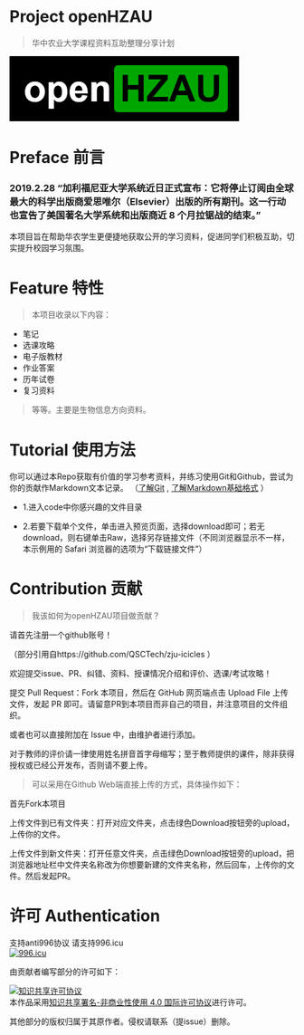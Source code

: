 # Project openHZAU
>华中农业大学课程资料互助整理分享计划

![logo](https://github.com/ElderMedic/openHZAU/blob/master/logo.png)
      
# Preface 前言

### 2019.2.28 “加利福尼亚大学系统近日正式宣布：它将停止订阅由全球最大的科学出版商爱思唯尔（Elsevier）出版的所有期刊。这一行动也宣告了美国著名大学系统和出版商近 8 个月拉锯战的结束。”

本项目旨在帮助华农学生更便捷地获取公开的学习资料，促进同学们积极互助，切实提升校园学习氛围。

# Feature 特性

>本项目收录以下内容：

 * 笔记
 * 选课攻略
 * 电子版教材
 * 作业答案
 * 历年试卷
 * 复习资料

>等等。主要是生物信息方向资料。

# Tutorial 使用方法

你可以通过本Repo获取有价值的学习参考资料，并练习使用Git和Github，尝试为你的贡献作Markdown文本记录。
（[了解Git](https://www.liaoxuefeng.com/wiki/0013739516305929606dd18361248578c67b8067c8c017b000)  ,  [了解Markdown基础格式](https://www.cnblogs.com/liugang-vip/p/6337580.html) ）

* 1.进入code中你感兴趣的文件目录

* 2.若要下载单个文件，单击进入预览页面，选择download即可；若无download，则右键单击Raw，选择另存链接文件（不同浏览器显示不一样，本示例用的 Safari 浏览器的选项为“下载链接文件”）

# Contribution 贡献
> 我该如何为openHZAU项目做贡献？

请首先注册一个github账号！

（部分引用自https://github.com/QSCTech/zju-icicles ）

欢迎提交issue、PR、纠错、资料、授课情况介绍和评价、选课/考试攻略！

提交 Pull Request：Fork 本项目，然后在 GitHub 网页端点击 Upload File 上传文件，发起 PR 即可。请留意PR到本项目而非自己的项目，并注意项目的文件组织。

或者也可以直接附加在 Issue 中，由维护者进行添加。

对于教师的评价请一律使用姓名拼音首字母缩写；至于教师提供的课件，除非获得授权或已经公开发布，否则请不要上传。

> 可以采用在Github Web端直接上传的方式，具体操作如下：

首先Fork本项目

上传文件到已有文件夹：打开对应文件夹，点击绿色Download按钮旁的upload，上传你的文件。

上传文件到新文件夹：打开任意文件夹，点击绿色Download按钮旁的upload，把浏览器地址栏中文件夹名称改为你想要新建的文件夹名称，然后回车，上传你的文件。然后发起PR。

# 许可 Authentication

支持anti996协议 请支持996.icu  
<a href="https://996.icu"><img src="https://img.shields.io/badge/link-996.icu-red.svg" alt="996.icu" /></a>

由贡献者编写部分的许可如下：

<a rel="license" href="http://creativecommons.org/licenses/by-nc/4.0/"><img alt="知识共享许可协议" style="border-width:0" src="https://i.creativecommons.org/l/by-nc/4.0/88x31.png" /></a><br />本作品采用<a rel="license" href="http://creativecommons.org/licenses/by-nc/4.0/">知识共享署名-非商业性使用 4.0 国际许可协议</a>进行许可。

其他部分的版权归属于其原作者。侵权请联系（提issue）删除。
